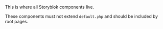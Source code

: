 This is where all Storyblok components live.

These components must not extend `default.php` and should be included by root pages.
